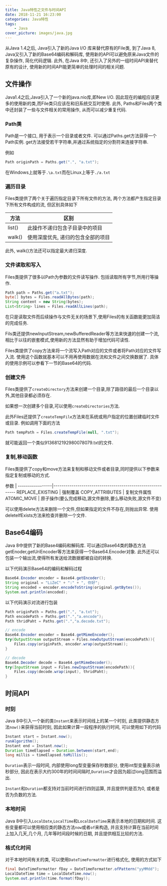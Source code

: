 ```yaml
---
title: Java特性之文件与时间API
date: 2018-11-21 16:23:00
categories: Java特性
tags:
    - Java
cover_picture: images/java.jpg
---
```

<!-- <script type="text/javascript" src="https://cdnjs.cloudflare.com/ajax/libs/mathjax/2.7.4/MathJax.js?config=default"></script> -->


从Java 1.4之后, Java引入了新的Java I/O 库来替代原有的File类, 到了Java 8, Java又引入了新的Base64编码和解码库, 使用新的API可以避免原来Java文件的复杂操作, 简化代码逻辑. 此外, 在Java 8中, 还引入了另外的一组时间API来替代原有的设计, 使用新的时间API能更简单的处理时间的相关问题.


文件操作
----------------------

Java1.4之后,Java引入了一个新的java.nio库,即New I/O. 因此现在的编程应该更多的使用新的类,而File类只应该在和旧系统交互时使用. 此外, Paths和Files两个类中还封装了一些与文件相关的常用操作, 从而可以减少重复代码.

### Path类

Path是一个接口, 用于表示一个目录或者文件. 可以通过Paths.get方法获得一个Path实例. get方法接受若干字符串,并通过系统指定的分割符来连接字符串. 

例如
``` java
Path originPath = Paths.get(".", "a.txt");
```
在Windows上就等于`.\a.txt`而在Linux上等于`./a.txt`

### 遍历目录

Files类提供了两个关于遍历指定目录下所有文件的方法, 两个方法都产生指定目录下所有文件构成的流, 但区别具体如下

方法        | 区别
------------|--------------------------------------
list()      | 此操作不递归包含子目录中的项目
walk()      | 使用深度优先, 递归的包含全部的项目

此外, walk()方法还可以指定最大递归深度. 



### 文件读取和写入

Files类提供了很多以Path为参数的文件读写操作. 包括读取所有字节,所用行等操作.

``` java
Path path = Paths.get("a.txt");
byte[] bytes = Files.readAllBytes(path);
String content = new String(bytes);
List<String> lines = Files.readAllLines(path);
```

在只是读取文件而后续操作与文件无关的场景下,使用Files的有关函数能更加简洁的完成任务.

Fils类还提供newInputStream,newBufferedReader等方法来快速的创建一个流,相比于以往的嵌套模式,使用新的方法显然有助于增加代码可读性.

Files类提供了copy方法来将一个流写入Path对应的文件或者将Path对应的文件写入流. 使用这个函数就基本可以不用再使用数据在流和文件之间交换数据了. 具体的使用示例可以参看下一节的Base64的代码.

### 创建文件
Files类提供了`createDirectory`方法来创建一个目录,除了路径的最后一个目录以外,其他目录都必须存在. 

如果想一次创建多个目录,可以使用`createDirectories`方法.

此外Files还提供了`createTempFile`方法来在系统或用户指定的位置创建临时文件或目录. 例如调用下面的方法

``` java
Path tempPath = Files.createTempFile(null, ".txt");
```

就可能返回一个类似9136812192980078079.txt的文件.


### 复制,移动函数
Files类提供了copy和move方法来复制和移动文件或者目录,同时提供以下参数来指定复制或移动的方式.

参数             |
-----------------|-----------------------------------------------------------
REPLACE_EXISTING | 强制覆盖
COPY_ATTRIBUTES  | 复制文件属性
ATOMIC_MOVE      | 原子操作(要么完成移动,源文件删除,要么移动失败,源文件不变)


可以使用delete方法来删除一个文件,但如果指定的文件不存在,则抛出异常.
使用deleteIfExists方法来检查并删除一个文件.



Base64编码
-----------------------

Java 8中提供了新的Base4编码和解码库. 可以通过Base64类的静态方法 getEnoder,getUriEncoder等方法来获得一个Base64.Encoder对象. 此外还可以包装一个输出流,使得所有发送给流数据都被自动的转换. 

以下代码演示Base64的编码和解码过程
``` java
Base64.Encoder encoder = Base64.getEncoder();
String original = "LiZeC" + ":" + ", 你好";
String encoded = encoder.encodeToString(original.getBytes());
System.out.println(encoded);
```

以下代码演示对流进行包装
``` java
Path originPath = Paths.get(".", "a.txt");
Path encodePath = Paths.get(".","a.encode");
Path thridPaht = Paths.get(".","a.decode.txt");

// encode
Base64.Encoder encoder = Base64.getMimeEncoder();
try(OutputStream outputStream = Files.newOutputStream(encodePath)){
    Files.copy(originPath, encoder.wrap(outputStream));
} 

// decode
Base64.Decoder decode = Base64.getMimeDecoder();
try(InputStream input = Files.newInputStream(encodePath)){
    Files.copy(decode.wrap(input), thridPaht);
}
```

时间API
-----------------

### 时刻

Java 8中引入一个新的类`Instant`来表示时间线上的某一个时刻, 此类提供静态方法`now()`来获得当前时刻, 因此如果计算一段程序的执行时间, 可以使用如下的代码
```java
Instant start = Instant.now();
runAlgorithm();
Instant end = Instant.now();
Duration timeElapsed = Duration.between(start,end);
long millis = timeElapsed.toMillis();
```

`Duration`表示一段时间, 内部使用long型变量保存秒数部分, 使用int型变量表示纳秒部分, 因此在表示大约300年的时间间隔时,`Duration`才会因为超过long范围而溢出.

`Instant`和`Duration`都支持对当前时间进行四则运算, 并且提供判是否为0, 或者是否为负数的方法.


### 本地时间

Java 8中引入`LocalDate`,`LocalTime`和`LocalDateTime`来表示本地的日期和时间. 这些变量都可以使用相应类的静态方法`now`或者`of`来构造, 并且支持计算在当前时间上加入几天,几个月, 几年等时间段时候的日期, 并且提供相互比较的方法.


### 格式化时间

对于本地时间有关的类, 可以使用`DateTimeFormatter`进行格式化, 使用的方式如下

``` java
final DateTimeFormatter fDay = DateTimeFormatter.ofPattern("yyMMdd");
LocalDateTime time = LocalDateTime.now();
System.out.println(time.format(fDay));
```